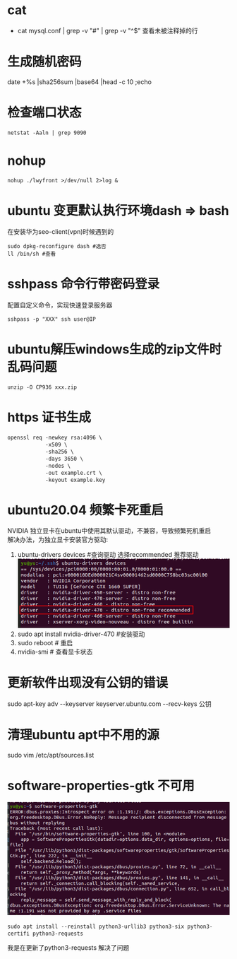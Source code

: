 # cat 
* cat mysql.conf | grep -v "#" | grep -v "^$" 查看未被注释掉的行 

# 生成随机密码
date +%s |sha256sum |base64 |head -c 10 ;echo

# 检查端口状态
```
netstat -Aaln | grep 9090
```

# nohup
```
nohup ./lwyfront >/dev/null 2>log &
```

# ubuntu 变更默认执行环境dash => bash
在安装华为seo-client(vpn)时候遇到的
```
sudo dpkg-reconfigure dash #选否
ll /bin/sh #查看
```

# sshpass 命令行带密码登录  
配置自定义命令，实现快速登录服务器
```
sshpass -p "XXX" ssh user@IP
```

# ubuntu解压windows生成的zip文件时乱码问题
```
unzip -O CP936 xxx.zip
```

# https 证书生成

```
openssl req -newkey rsa:4096 \
            -x509 \
            -sha256 \
            -days 3650 \
            -nodes \
            -out example.crt \
            -keyout example.key
```

# ubuntu20.04 频繁卡死重启
NVIDIA 独立显卡在ubuntu中使用其默认驱动，不兼容，导致频繁死机重启   
解决办法，为独立显卡安装官方驱动:  
1. ubuntu-drivers devices  #查询驱动
选择recommended 推荐驱动
![](常用命令和问题/img.png)
2. sudo apt install nvidia-driver-470 #安装驱动  
3. sudo reboot # 重启  
4. nvidia-smi # 查看显卡状态  

# 更新软件出现没有公钥的错误
sudo apt-key adv --keyserver keyserver.ubuntu.com --recv-keys 公钥
# 清理ubuntu apt中不用的源
sudo vim /etc/apt/sources.list

# software-properties-gtk 不可用
![](常用命令和问题/img_1.png)
```shell 
sudo apt install --reinstall python3-urllib3 python3-six python3-certifi python3-requests  
```
我是在更新了python3-requests  解决了问题